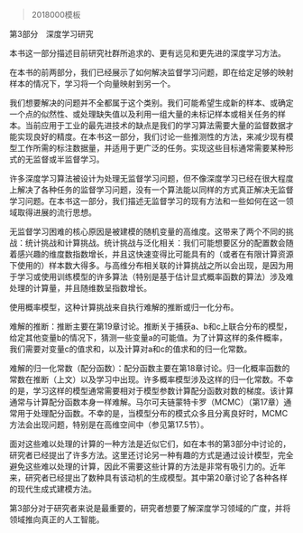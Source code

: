 # 
> 2018000模板



第3部分　深度学习研究




本书这一部分描述目前研究社群所追求的、更有远见和更先进的深度学习方法。

在本书的前两部分，我们已经展示了如何解决监督学习问题，即在给定足够的映射样本的情况下，学习将一个向量映射到另一个。

我们想要解决的问题并不全都属于这个类别。我们可能希望生成新的样本、或确定一个点的似然性、或处理缺失值以及利用一组大量的未标记样本或相关任务的样本。当前应用于工业的最先进技术的缺点是我们的学习算法需要大量的监督数据才能实现良好的精度。在本书这一部分，我们讨论一些推测性的方法，来减少现有模型工作所需的标注数据量，并适用于更广泛的任务。实现这些目标通常需要某种形式的无监督或半监督学习。

许多深度学习算法被设计为处理无监督学习问题，但不像深度学习已经在很大程度上解决了各种任务的监督学习问题，没有一个算法能以同样的方式真正解决无监督学习问题。在本书这一部分，我们描述无监督学习的现有方法和一些如何在这一领域取得进展的流行思想。

无监督学习困难的核心原因是被建模的随机变量的高维度。这带来了两个不同的挑战：统计挑战和计算挑战。统计挑战与泛化相关：我们可能想要区分的配置数会随着感兴趣的维度数指数增长，并且这快速变得比可能具有的（或者在有限计算资源下使用的）样本数大得多。与高维分布相关联的计算挑战之所以会出现，是因为用于学习或使用训练模型的许多算法（特别是基于估计显式概率函数的算法）涉及难处理的计算量，并且随维数呈指数增长。

使用概率模型，这种计算挑战来自执行难解的推断或归一化分布。



难解的推断：推断主要在第19章讨论。推断关于捕获a、b和c上联合分布的模型，给定其他变量b的情况下，猜测一些变量a的可能值。为了计算这样的条件概率，我们需要对变量c的值求和，以及计算对a和c的值求和的归一化常数。

难解的归一化常数（配分函数）：配分函数主要在第18章讨论。归一化概率函数的常数在推断（上文）以及学习中出现。许多概率模型涉及这样的归一化常数。不幸的是，学习这样的模型通常需要相对于模型参数计算配分函数对数的梯度。该计算通常与计算配分函数本身一样难解。马尔可夫链蒙特卡罗（MCMC）（第17章）通常用于处理配分函数。不幸的是，当模型分布的模式众多且分离良好时，MCMC方法会出现问题，特别是在高维空间中（参见第17.5节）。



面对这些难以处理的计算的一种方法是近似它们，如在本书的第3部分中讨论的，研究者已经提出了许多方法。这里还讨论另一种有趣的方式是通过设计模型，完全避免这些难以处理的计算，因此不需要这些计算的方法是非常有吸引力的。近年来，研究者已经提出了数种具有该动机的生成模型。其中第20章讨论了各种各样的现代生成式建模方法。

第3部分对于研究者来说是最重要的，研究者想要了解深度学习领域的广度，并将领域推向真正的人工智能。




